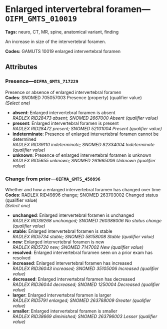 # Enlarged intervertebral foramen—`OIFM_GMTS_010019`

**Tags:** neuro, CT, MR, spine, anatomical variant, finding

An increase in size of the intervertebral foramen.

**Codes:** GAMUTS 10019 enlarged intervertebral foramen

## Attributes

### Presence—`OIFMA_GMTS_717229`

Presence or absence of enlarged intervertebral foramen  
**Codes**: SNOMED 705057003 Presence (property) (qualifier value)  
*(Select one)*

- **absent**: Enlarged intervertebral foramen is absent  
_RADLEX RID28473 absent; SNOMED 2667000 Absent (qualifier value)_
- **present**: Enlarged intervertebral foramen is present  
_RADLEX RID28472 present; SNOMED 52101004 Present (qualifier value)_
- **indeterminate**: Presence of enlarged intervertebral foramen cannot be determined  
_RADLEX RID39110 indeterminate; SNOMED 82334004 Indeterminate (qualifier value)_
- **unknown**: Presence of enlarged intervertebral foramen is unknown  
_RADLEX RID5655 unknown; SNOMED 261665006 Unknown (qualifier value)_

### Change from prior—`OIFMA_GMTS_458896`

Whether and how a enlarged intervertebral foramen has changed over time  
**Codes**: RADLEX RID49896 change; SNOMED 263703002 Changed status (qualifier value)  
*(Select one)*

- **unchanged**: Enlarged intervertebral foramen is unchanged  
_RADLEX RID39268 unchanged; SNOMED 260388006 No status change (qualifier value)_
- **stable**: Enlarged intervertebral foramen is stable  
_RADLEX RID5734 stable; SNOMED 58158008 Stable (qualifier value)_
- **new**: Enlarged intervertebral foramen is new  
_RADLEX RID5720 new; SNOMED 7147002 New (qualifier value)_
- **resolved**: Enlarged intervertebral foramen seen on a prior exam has resolved  
- **increased**: Enlarged intervertebral foramen has increased  
_RADLEX RID36043 increased; SNOMED 35105006 Increased (qualifier value)_
- **decreased**: Enlarged intervertebral foramen has decreased  
_RADLEX RID36044 decreased; SNOMED 1250004 Decreased (qualifier value)_
- **larger**: Enlarged intervertebral foramen is larger  
_RADLEX RID5791 enlarged; SNOMED 263768009 Greater (qualifier value)_
- **smaller**: Enlarged intervertebral foramen is smaller  
_RADLEX RID38669 diminished; SNOMED 263796003 Lesser (qualifier value)_